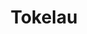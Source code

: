---
layout: content
data: education
title: Tokelau
isHome: true
link: https://figure.nz/search/?query=m%C4%81ori%20education&ref=mfnz
---